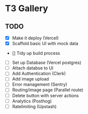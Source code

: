# T3 Gallery

## TODO

- [x] Make it deploy (Vercel)
- [x] Scaffold basic UI with mock data
- [] Tidy up build process
- [ ] Set up Database (Vercel postgres)
- [ ] Attach databse to UI
- [ ] Add Authentication (Clerk)
- [ ] Add image upload
- [ ] Error management (Sentry)
- [ ] Routing/image page (Parallel route)
- [ ] Delete button with server actions
- [ ] Analytics (Posthog)
- [ ] Ratelimiting (Upstash)
